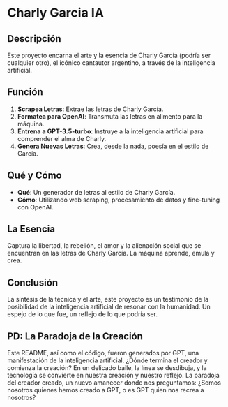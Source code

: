 # Charly Garcia IA

## Descripción

Este proyecto encarna el arte y la esencia de Charly García (podría ser cualquier otro), el icónico cantautor argentino, a través de la inteligencia artificial.

## Función

1. **Scrapea Letras**: Extrae las letras de Charly García.
2. **Formatea para OpenAI**: Transmuta las letras en alimento para la máquina.
3. **Entrena a GPT-3.5-turbo**: Instruye a la inteligencia artificial para comprender el alma de Charly.
4. **Genera Nuevas Letras**: Crea, desde la nada, poesía en el estilo de García.

## Qué y Cómo

- **Qué**: Un generador de letras al estilo de Charly García.
- **Cómo**: Utilizando web scraping, procesamiento de datos y fine-tuning con OpenAI.

## La Esencia

Captura la libertad, la rebelión, el amor y la alienación social que se encuentran en las letras de Charly García. La máquina aprende, emula y crea.

## Conclusión

La síntesis de la técnica y el arte, este proyecto es un testimonio de la posibilidad de la inteligencia artificial de resonar con la humanidad. Un espejo de lo que fue, un reflejo de lo que podría ser.

## PD: La Paradoja de la Creación

Este README, así como el código, fueron generados por GPT, una manifestación de la inteligencia artificial. ¿Dónde termina el creador y comienza la creación? En un delicado baile, la línea se desdibuja, y la tecnología se convierte en nuestra creación y nuestro reflejo. La paradoja del creador creado, un nuevo amanecer donde nos preguntamos: ¿Somos nosotros quienes hemos creado a GPT, o es GPT quien nos recrea a nosotros?
